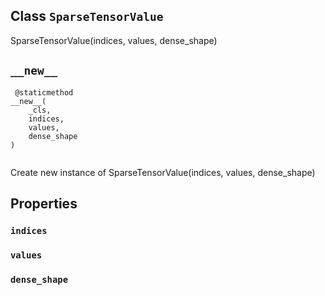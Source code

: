 

## Class  `SparseTensorValue` 
SparseTensorValue(indices, values, dense_shape)



##  `__new__` 


```
 @staticmethod
__new__(
    _cls,
    indices,
    values,
    dense_shape
)
 
```

Create new instance of SparseTensorValue(indices, values, dense_shape)



## Properties


###  `indices` 


###  `values` 


###  `dense_shape` 
